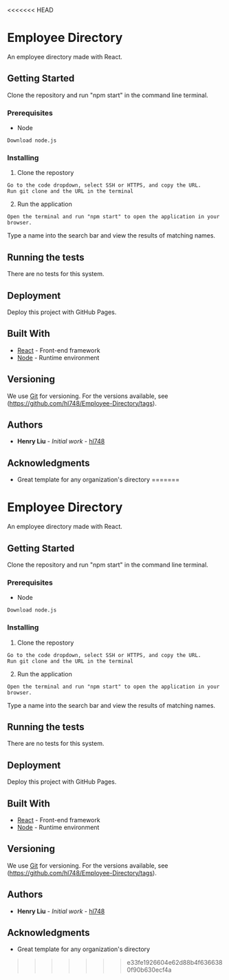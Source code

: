 <<<<<<< HEAD
# Employee Directory

An employee directory made with React.

## Getting Started

Clone the repository and run "npm start" in the command line terminal.

### Prerequisites

- Node

```
Download node.js
```

### Installing

1) Clone the repostory

```
Go to the code dropdown, select SSH or HTTPS, and copy the URL.
Run git clone and the URL in the terminal
```

2) Run the application

```
Open the terminal and run "npm start" to open the application in your browser.
```

Type a name into the search bar and view the results of matching names.

## Running the tests

There are no tests for this system.

## Deployment

Deploy this project with GitHub Pages.

## Built With

* [React](https://reactjs.org/) - Front-end framework
* [Node](https://nodejs.org/en/) - Runtime environment

## Versioning

We use [Git](https://git-scm.com/doc) for versioning. For the versions available, see (https://github.com/hl748/Employee-Directory/tags). 

## Authors

* **Henry Liu** - *Initial work* - [hl748](https://github.com/hl748)


## Acknowledgments

* Great template for any organization's directory
=======
# Employee Directory

An employee directory made with React.

## Getting Started

Clone the repository and run "npm start" in the command line terminal.

### Prerequisites

- Node

```
Download node.js
```

### Installing

1) Clone the repostory

```
Go to the code dropdown, select SSH or HTTPS, and copy the URL.
Run git clone and the URL in the terminal
```

2) Run the application

```
Open the terminal and run "npm start" to open the application in your browser.
```

Type a name into the search bar and view the results of matching names.

## Running the tests

There are no tests for this system.

## Deployment

Deploy this project with GitHub Pages.

## Built With

* [React](https://reactjs.org/) - Front-end framework
* [Node](https://nodejs.org/en/) - Runtime environment

## Versioning

We use [Git](https://git-scm.com/doc) for versioning. For the versions available, see (https://github.com/hl748/Employee-Directory/tags). 

## Authors

* **Henry Liu** - *Initial work* - [hl748](https://github.com/hl748)


## Acknowledgments

* Great template for any organization's directory
>>>>>>> e33fe1926604e62d88b4f6366380f90b630ecf4a
